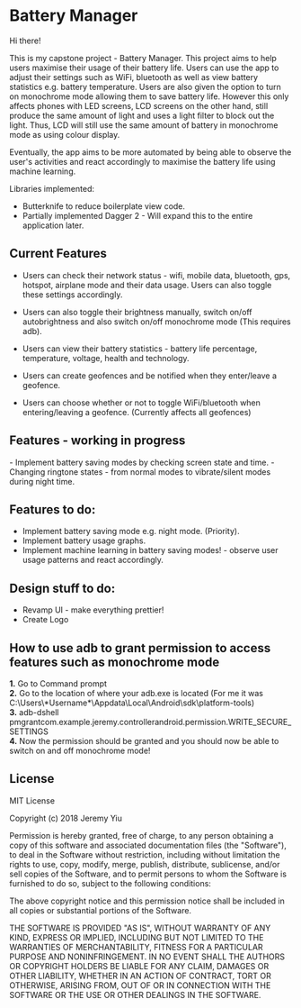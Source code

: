 <h1> Battery Manager </h1>

Hi there!

This is my capstone project - Battery Manager. This project aims to help users maximise their usage of their battery life. Users can use the app to adjust their settings such as WiFi, bluetooth as well as view battery statistics e.g. battery temperature. Users are also given the option to turn on monochrome mode allowing them to save battery life. However this only affects phones with LED screens, LCD screens on the other hand, still produce the same amount of light and uses a light filter to block out the light. Thus, LCD will still use the same amount of battery in monochrome mode as using colour display. 

Eventually, the app aims to be more automated by being able to observe the user's activities and react accordingly to maximise the battery life using machine learning.

Libraries implemented:
- Butterknife to reduce boilerplate view code.
- Partially implemented Dagger 2 - Will expand this to the entire application later.

<h2> Current Features </h2>

- Users can check their network status - wifi, mobile data, bluetooth, gps, hotspot, airplane mode and their data usage. Users can also toggle these settings accordingly.

- Users can also toggle their brightness manually, switch on/off autobrightness and also switch on/off monochrome mode (This requires adb).

- Users can view their battery statistics - battery life percentage, temperature, voltage, health and technology.
- Users can create geofences and be notified when they enter/leave a geofence.
- Users can choose whether or not to toggle WiFi/bluetooth when entering/leaving a geofence. (Currently affects all geofences)

<h2> Features - working in progress </h2>
- Implement battery saving modes by checking screen state and time.
    - Changing ringtone states - from normal modes to vibrate/silent modes during night time.

<h2> Features to do: </h2>

- Implement battery saving mode e.g. night mode. (Priority).
- Implement battery usage graphs.
- Implement machine learning in battery saving modes! - observe user usage patterns and react accordingly.

<h2> Design stuff to do: </h2>

- Revamp UI - make everything prettier!
- Create Logo

<h2> How to use adb to grant permission to access features such as monochrome mode </h2>
<b>1.</b> Go to Command prompt <br />
<b>2.</b> Go to the location of where your adb.exe is located (For me it was C:\Users\*Username*\Appdata\Local\Android\sdk\platform-tools) <br /> 
<b>3.</b> adb-dshell pmgrantcom.example.jeremy.controllerandroid.permission.WRITE_SECURE_SETTINGS  <br />
<b>4.</b>  Now the permission should be granted and you should now be able to switch on and off monochrome mode!  <br />


<h2> License </h2>
MIT License

Copyright (c) 2018 Jeremy Yiu

Permission is hereby granted, free of charge, to any person obtaining a copy of this software and associated documentation files (the "Software"), to deal in the Software without restriction, including without limitation the rights to use, copy, modify, merge, publish, distribute, sublicense, and/or sell copies of the Software, and to permit persons to whom the Software is furnished to do so, subject to the following conditions:

The above copyright notice and this permission notice shall be included in all copies or substantial portions of the Software.

THE SOFTWARE IS PROVIDED "AS IS", WITHOUT WARRANTY OF ANY KIND, EXPRESS OR IMPLIED, INCLUDING BUT NOT LIMITED TO THE WARRANTIES OF MERCHANTABILITY, FITNESS FOR A PARTICULAR PURPOSE AND NONINFRINGEMENT. IN NO EVENT SHALL THE AUTHORS OR COPYRIGHT HOLDERS BE LIABLE FOR ANY CLAIM, DAMAGES OR OTHER LIABILITY, WHETHER IN AN ACTION OF CONTRACT, TORT OR OTHERWISE, ARISING FROM, OUT OF OR IN CONNECTION WITH THE SOFTWARE OR THE USE OR OTHER DEALINGS IN THE SOFTWARE.
